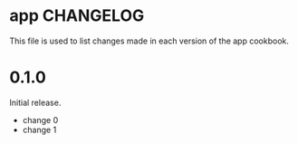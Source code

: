 # app CHANGELOG

This file is used to list changes made in each version of the app cookbook.

# 0.1.0

Initial release.

- change 0
- change 1

